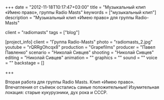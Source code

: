 +++
date = "2012-11-18T10:17:47+03:00"
title = "Музыкальный клип «Имею право», группы Radio Masts"
keywords = ["музыкальный клип"]
description = "Музыкальный клип «Имею право» для группы Radio-Masts"

client = "radiomasts"
tags = ["blog"]

[project_info]
    client = "Группа Radio-Masts"
    photo = "radiomasts_2.jpg"
    youtube = "rQRRgOhcqx8"
    production = "Grapefilms"
    producer = "Павел Павленко"
    scenario = "Николай Сивцев"
    shooting = "Николай Сивцев"
    editing = "Николай Сивцев"
    animation = ""
    graphics = ""
    sound = ""
    voice = ""
    backstage = []

+++

Вторая работа для группы Radio Masts. Клип &laquo;Имею право&raquo;. Впечатления от&nbsp;съёмок остались самые положительные! Изумительная локация: старые кукурузники, дух рока и&nbsp;СССР.